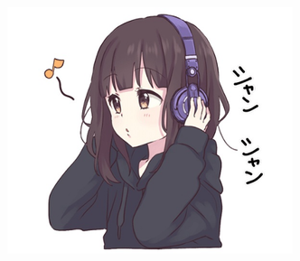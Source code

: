 ![68.jpg](https://github.com/Sherlock-Homles/Image-Processing/blob/master/image%20processing/Images/68.jpg)
